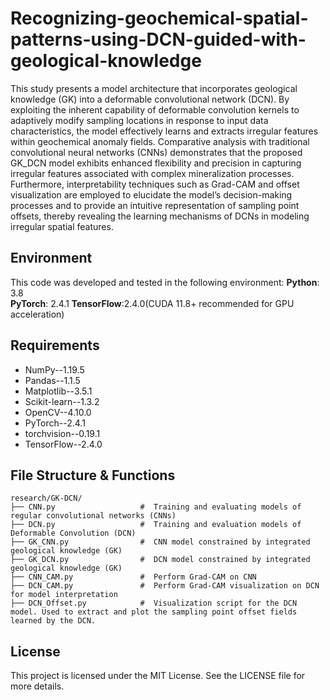 # Recognizing-geochemical-spatial-patterns-using-DCN-guided-with-geological-knowledge
This study presents a model architecture that incorporates geological knowledge (GK) into a deformable convolutional network (DCN). By exploiting the inherent capability of deformable convolution kernels to adaptively modify sampling locations in response to input data characteristics, the model effectively learns and extracts irregular features within geochemical anomaly fields. Comparative analysis with traditional convolutional neural networks (CNNs) demonstrates that the proposed GK_DCN model exhibits enhanced flexibility and precision in capturing irregular features associated with complex mineralization processes. Furthermore, interpretability techniques such as Grad-CAM and offset visualization are employed to elucidate the model’s decision-making processes and to provide an intuitive representation of sampling point offsets, thereby revealing the learning mechanisms of DCNs in modeling irregular spatial features.

## Environment
This code was developed and tested in the following environment:
**Python**: 3.8  
**PyTorch**: 2.4.1  **TensorFlow**:2.4.0(CUDA 11.8+ recommended for GPU acceleration)  

## Requirements
- NumPy--1.19.5
- Pandas--1.1.5
- Matplotlib--3.5.1
- Scikit-learn--1.3.2
- OpenCV--4.10.0
- PyTorch--2.4.1
- torchvision--0.19.1
- TensorFlow--2.4.0

## File Structure & Functions
```
research/GK-DCN/
├── CNN.py                   #  Training and evaluating models of regular convolutional networks (CNNs)
├── DCN.py                   #  Training and evaluation models of Deformable Convolution (DCN)  
├── GK_CNN.py                #  CNN model constrained by integrated geological knowledge (GK)
├── GK_DCN.py                #  DCN model constrained by integrated geological knowledge (GK)
├── CNN_CAM.py               #  Perform Grad-CAM on CNN
├── DCN_CAM.py               #  Perform Grad-CAM visualization on DCN for model interpretation
├── DCN_Offset.py            #  Visualization script for the DCN model. Used to extract and plot the sampling point offset fields learned by the DCN.
```
     
## License
This project is licensed under the MIT License. See the LICENSE file for more details.

